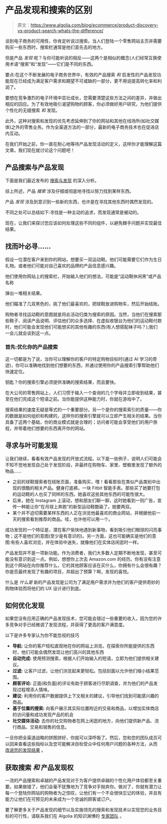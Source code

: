 # 产品发现和搜索的区别

> 原文：<https://www.algolia.com/blog/ecommerce/product-discovery-vs-product-search-whats-the-difference/>

谈到电子商务的可用性，你肯定听说过搜索。当人们登陆一个零售网站主页并需要购买一些东西时，搜索栏通常是他们首先去的地方。

但是产品 *发现* 呢？与你可能听说的相反——这两个是相似的概念(人们经常互换使用术语“搜索”和“发现”——它们是不同的东西。

要点:在这个不断发展的电子商务世界中，有效的产品搜索 *和* 启发性的产品发现功能现在已经成为满足客户需求和期望不可或缺的一部分，更不用说提高转化率和利润了。

要想在竞争激烈的电子环境中茁壮成长，您需要清楚这些方法之间的差异，并做出相应的回应。为了有效地吸引渴望购物的顾客，你必须做好用户研究，为他们提供个性化的无缝搜索 *和* 发现。

此外，这种对搜索和发现的优先考虑延伸到了你的网站和其他在线场所(如社交媒体)之外的零售业务。作为全渠道方法的一部分，最新的电子商务技术也在促进店内互动。

在我们开始之前，你一直在耐心地等待产品发现活动的定义，这样你才能理解这篇文章。我们现在就讨论这个问题吧！

## [](#product-search-vs-product-discovery%c2%a0)产品搜索与产品发现

下面是我们最近发布的 [搜索与发现](https://www.algolia.com/blog/ecommerce/ecommerce-site-search-and-discovery/) 的深入分析。

综上所述，产品 *搜索* 涉及仔细或彻底地寻找以努力找到某样东西。

产品 *发现* 涉及到意识到一些新的东西，也许是在寻找其他东西时偶然发现的。

不同之处可以总结如下:寻找是一种主动的追求，而发现通常是被动的。

现在，让我们来探讨您应该如何处理这些不同的组件，以避免棘手问题并实现最佳结果。

## [](#seek-and-ye-shall-find%e2%80%a6)找而叶必寻……

假设一位潜在客户来到你的网站，想要买一双运动鞋。他们可能需要它们作为生日礼物。或者他们可能对自己喜欢的品牌的产品信息感兴趣。

他们使用你网站上的搜索栏，开始输入他们的想法，可能是“运动鞋休闲黑”或产品名称

弹出一堆相关结果。

他们瞄准了几双黑色的，挑了他们最喜欢的，把球鞋放进购物车，然后开始结账。

购物者寻找运动鞋的意图就是将此活动归类为搜索的原因。当然，当他们在搜索那些鞋子、阅读产品说明、评估他们的众多选择、在虚拟收银台为他们的运动鞋付款时，他们可能会发现他们可能想买的其他有趣的东西(有人想搭配袜子吗？);我们一会儿就会谈到这一点。

### [](#first-things-first-optimize-your-product-search%c2%a0)首先:优化你的产品搜索

这一切都是为了说，当你可以理解你的客户的特定购物目标时(通过 AI 学习的奇迹)，你可以准确地找到他们想要的东西，并通过使用你的产品搜索引擎帮助他们快速定位。

钥匙？你的搜索引擎必须提供准确的搜索结果，而且要快。

在大公司的零售网站上，人们习惯于输入一个查询的几个字母并立即收到结果，甚至在他们完成这个短语之前。当你能提供这种能力时，你就在游戏中了。

搜索结果的速度无疑是等式的一个重要部分。另一个是你的搜索索引的质量——你的数据是如何组织和构建的，这样你的搜索引擎就可以立即产生相关的结果。当你具备了这两个基础，你的商业模式就是合理的；访问者可能会享受他们的用户旅程，并带着他们想要的东西离开你的网站。

## 寻求与叶可能发现

让我们继续，看看有效产品发现的开放式流程。以下是一些例子，说明人们可能会不知不觉地发现自己处于发现阶段，并最终在购物车、家里、壁橱里发现了额外的物品……

*   之前的球鞋搜索者在结账页面，准备购买，嘿！看看那些在类似产品类别中出现的很酷的相关产品。健身打底裤。一块 Fitbit 智能手表。那些买了她要打包的运动鞋的人也买了同样的东西。她喜欢这些其他东西的可能性很大。
*   后来，她在 Instagram 上滚动，想和朋友们聊一聊，这时她看到一则广告，宣传一种能让你“在月球上奔跑”的新型运动鞋酷毙了。她要两双。
*   某个并不迫切需要某样东西的人正在浏览他最喜欢的商业网站，并根据他前一天的搜索看到推荐的商品。哇，也许他可以用一个。

成功发现的一个特征是，潜在客户愉快地遇到新事物，看到吸引他们眼球的闪亮事物；这不是他们的意图(至少是有意识的)。另一方面，这也可能确实是他们的意图:有些人喜欢浏览，并在体验中迷失，就像他们在实体店闲逛时一样。

产品发现并不是一项新功能。作为消费者，我们大多数人定期不断地发现，甚至可能没有意识到这一点。例如，想想你上次去 Amazon.com 的经历。你有没有注意到这个网站在向你推荐什么，它的其他顾客应该在买什么，你拥有什么会很有趣？你是否最终发现了有趣的项目，并超出了预算？啊，发现的喜悦。

什么是 *什么是* 新的产品发现是公司为了满足用户需求并为他们的客户提供奇妙的购物体验而将他们的 UX 设计进行到底。

## [](#how-to-optimize-discovery)如何优化发现

如果您没有应用正确的产品发现技术，您可能会错过一些重要的收入，因为您的许多竞争对手已经微调了发现流程，并获得了更高的客户满意度。

以下是许多专家认为你不能忽视的技巧

*   **导航:** 让你的客户轻松直观地在你的网站上浏览。在探索你所能提供的东西时，他们可能会偶然发现让他们高兴的其他东西
*   **自动完成:** 使用预测搜索，根据人们开始输入的短语，立即为他们提供相关建议。
*   **过滤:** 让客户过滤，让他们浏览起来更轻松。包括刻面以允许他们缩小结果范围。
*   **顾客评论:** 正面(和负面)的评论有助于顾客进行尽职调查，并为他们的产品发现过程增添人情味。
*   **建议:** 利用你的客户数据提供上下文相关的建议，引导他们找到可能感兴趣的商品。
*   **基于位置的搜索:** 向客户展示其实际位置附近的交易和商品，以增加实体商店的访问量和成功发现产品的机会
*   **社交媒体活动:** 去你的社交购物者在网上闲逛的地方，向他们提供新产品、流行商品、交易和销售的信息。

一旦你把全渠道战略的拼图拼好，你就可以深呼吸了。然后，您和您的团队成员可以回来查看这些指标以及您可能解决目标受众中任何用户问题的各种方法，从而 [改进您的发现结果](https://www.algolia.com/blog/ecommerce/search-and-discovery-for-e-commerce-search-engines/) 。

## [](#get-search-and-product-discovery-right)获取搜索 *和* 产品发现权

一流的产品搜索和卓越的产品发现对于为客户提供卓越的个性化用户体验都至关重要。如果做错了，他们会毫不犹豫地为了竞争对手抛弃你。做对了，你就有潜力让每一个登陆你网站的购物者为之惊叹，让他们有一个不会很快忘记的体验，并且有能力让他们在可预见的未来成为一个忠诚的顾客或订户。

要了解更多关于产品发现的细节以及实施领先的搜索和发现技术以实现您的业务目标的可行性，请联系我们在 Algolia 的知识渊博的 [专家团队](https://www.algolia.com/contactus/) 。